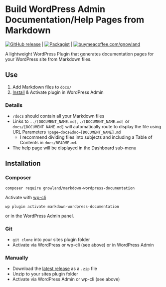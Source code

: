 # Build WordPress Admin Documentation/Help Pages from Markdown
[![GitHub release](https://img.shields.io/github/release/gnowland/markdown-wordpress-docs.svg?style=flat-square)](https://github.com/gnowland/markdown-wordpress-docs/releases)
|
[![Packagist](https://img.shields.io/packagist/v/gnowland/markdown-wordpress-docs.svg?style=flat-square)](https://packagist.org/packages/gnowland/markdown-wordpress-docs)
|
[![buymeacoffee.com/gnowland](https://img.shields.io/badge/Buy%20Me%20A%20Coffee-donate-yellow.svg?style=flat-square)](https://www.buymeacoffee.com/gnowland)


A lightweight WordPress Plugin that generates documentation pages for your WordPress site from Markdown files.

## Use

1. Add Markdown files to `docs/`
2. [Install](#install) & Activate plugin in WordPress Admin

### Details

- `/docs` should contain all your Markdown files
- Links to `../[DOCUMENT_NAME.md]`, `./[DOCUMENT_NAME.md]` or `docs/[DOCUMENT_NAME.md]` will automatically route to display the file using URL Parameters `?page=docs&doc=[DOCUMENT_NAME].md`
  - I recommend dividing files into subjects and including a Table of Contents in `docs/README.md`.
- The help page will be displayed in the Dashboard sub-menu

## Installation ##

### Composer ###

```shell
composer require gnowland/markdown-wordpress-documentation
```

Activate with [wp-cli](http://wp-cli.org/)

```shell
wp plugin activate markdown-wordpress-documentation
```
or in the WordPress Admin panel.

### Git ###

* `git clone` into your sites plugin folder
* Activate via WordPress or wp-cli (see above) or in WordPress Admin

### Manually ###

* Download the [latest release](https://github.com/gnowland/markdown-wordpress-docs/releases) as a `.zip` file
* Unzip to your sites plugin folder
* Activate via WordPress Admin or wp-cli (see above)
